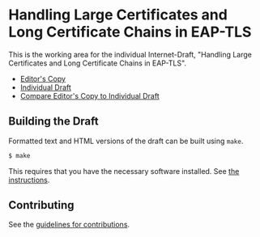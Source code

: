 # Handling Large Certificates and Long Certificate Chains in EAP-TLS

This is the working area for the individual Internet-Draft, "Handling Large Certificates and Long Certificate Chains in EAP-TLS".

* [Editor's Copy](https://emu-wg.github.io/eaptls-longcert/#go.draft-ms-emu-eaptlscert.html)
* [Individual Draft](https://tools.ietf.org/html/draft-ms-emu-eaptlscert)
* [Compare Editor's Copy to Individual Draft](https://emu-wg.github.io/eaptls-longcert/#go.draft-ms-emu-eaptlscert.diff)

## Building the Draft

Formatted text and HTML versions of the draft can be built using `make`.

```sh
$ make
```

This requires that you have the necessary software installed.  See
[the instructions](https://github.com/martinthomson/i-d-template/blob/master/doc/SETUP.md).


## Contributing

See the
[guidelines for contributions](https://github.com/emu-wg/eaptls-longcert/blob/master/CONTRIBUTING.md).
